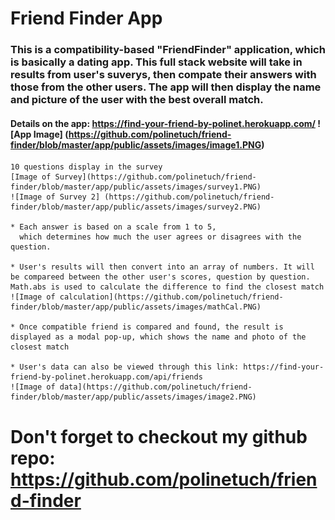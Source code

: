 # Friend Finder App

### This is a compatibility-based "FriendFinder" application, which is basically a dating app. This full stack website will take in results from user's suverys, then compate their answers with those from the other users. The app will then display the name and picture of the user with the best overall match.

#### Details on the app: https://find-your-friend-by-polinet.herokuapp.com/   ![App Image] (https://github.com/polinetuch/friend-finder/blob/master/app/public/assets/images/image1.PNG)

    10 questions display in the survey
    [Image of Survey](https://github.com/polinetuch/friend-finder/blob/master/app/public/assets/images/survey1.PNG)
    ![Image of Survey 2] (https://github.com/polinetuch/friend-finder/blob/master/app/public/assets/images/survey2.PNG)

    * Each answer is based on a scale from 1 to 5,
      which determines how much the user agrees or disagrees with the question.

    * User's results will then convert into an array of numbers. It will be compareed between the other user's scores, question by question. Math.abs is used to calculate the difference to find the closest match
    ![Image of calculation](https://github.com/polinetuch/friend-finder/blob/master/app/public/assets/images/mathCal.PNG)

    * Once compatible friend is compared and found, the result is displayed as a modal pop-up, which shows the name and photo of the closest match

    * User's data can also be viewed through this link: https://find-your-friend-by-polinet.herokuapp.com/api/friends
    ![Image of data](https://github.com/polinetuch/friend-finder/blob/master/app/public/assets/images/image2.PNG)

# Don't forget to checkout my github repo: https://github.com/polinetuch/friend-finder

